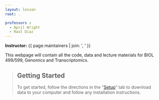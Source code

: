 ```yaml
---
layout: lesson
root: .

professors :
  - April Wright
  - Raul Diaz
---
```


**Instructor:** {{ page.maintainers | join: ', ' }}

This webpage will contain all the code, data and lecture materials for BIOL 499/599, Genomics and Transcriptomics.


> ## Getting Started
>
> To get started, follow the directions in the "[Setup](setup/)" tab to 
> download data to your computer and follow any installation instructions.
>


